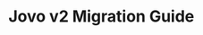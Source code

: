 # Jovo v2 Migration Guide

<!--[metadata]: {"description": "Learn how to migrate from a Jovo v2 project to the new v3 of the Jovo Framework.", "route": "installation/v2-migration"}-->

